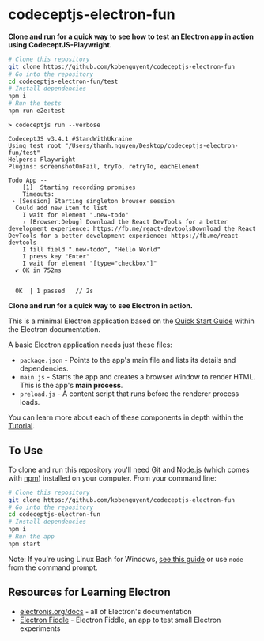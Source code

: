 # codeceptjs-electron-fun

**Clone and run for a quick way to see how to test an Electron app in action using CodeceptJS-Playwright.**

```bash
# Clone this repository
git clone https://github.com/kobenguyent/codeceptjs-electron-fun
# Go into the repository
cd codeceptjs-electron-fun/test
# Install dependencies
npm i
# Run the tests
npm run e2e:test
```

```
> codeceptjs run --verbose

CodeceptJS v3.4.1 #StandWithUkraine
Using test root "/Users/thanh.nguyen/Desktop/codeceptjs-electron-fun/test"
Helpers: Playwright
Plugins: screenshotOnFail, tryTo, retryTo, eachElement

Todo App --
    [1]  Starting recording promises
    Timeouts: 
 › [Session] Starting singleton browser session
  Could add new item to list
    I wait for element ".new-todo"
    › [Browser:Debug] Download the React DevTools for a better development experience: https://fb.me/react-devtoolsDownload the React DevTools for a better development experience: https://fb.me/react-devtools
    I fill field ".new-todo", "Hello World"
    I press key "Enter"
    I wait for element "[type="checkbox"]"
  ✔ OK in 752ms


  OK  | 1 passed   // 2s

```


**Clone and run for a quick way to see Electron in action.**

This is a minimal Electron application based on the [Quick Start Guide](https://electronjs.org/docs/latest/tutorial/quick-start) within the Electron documentation.

A basic Electron application needs just these files:

- `package.json` - Points to the app's main file and lists its details and dependencies.
- `main.js` - Starts the app and creates a browser window to render HTML. This is the app's **main process**.
- `preload.js` - A content script that runs before the renderer process loads.

You can learn more about each of these components in depth within the [Tutorial](https://electronjs.org/docs/latest/tutorial/tutorial-prerequisites).

## To Use

To clone and run this repository you'll need [Git](https://git-scm.com) and [Node.js](https://nodejs.org/en/download/) (which comes with [npm](http://npmjs.com)) installed on your computer. From your command line:

```bash
# Clone this repository
git clone https://github.com/kobenguyent/codeceptjs-electron-fun
# Go into the repository
cd codeceptjs-electron-fun
# Install dependencies
npm i
# Run the app
npm start
```

Note: If you're using Linux Bash for Windows, [see this guide](https://www.howtogeek.com/261575/how-to-run-graphical-linux-desktop-applications-from-windows-10s-bash-shell/) or use `node` from the command prompt.

## Resources for Learning Electron

- [electronjs.org/docs](https://electronjs.org/docs) - all of Electron's documentation
- [Electron Fiddle](https://electronjs.org/fiddle) - Electron Fiddle, an app to test small Electron experiments


